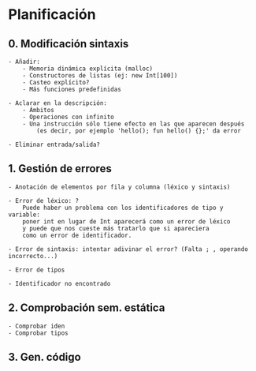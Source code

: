 # Planificación

## 0. Modificación sintaxis
	- Añadir:
		- Memoria dinámica explícita (malloc)
		- Constructores de listas (ej: new Int[100])
		- Casteo explícito?
		- Más funciones predefinidas

	- Aclarar en la descripción:
		- Ámbitos
		- Operaciones con infinito
		- Una instrucción sólo tiene efecto en las que aparecen después
			(es decir, por ejemplo 'hello(); fun hello() {};' da error

	- Eliminar entrada/salida?

## 1. Gestión de errores
	- Anotación de elementos por fila y columna (léxico y sintaxis)

	- Error de léxico: ?
		Puede haber un problema con los identificadores de tipo y variable:
		poner int en lugar de Int aparecerá como un error de léxico
		y puede que nos cueste más tratarlo que si apareciera
		como un error de identificador.

	- Error de sintaxis: intentar adivinar el error? (Falta ; , operando incorrecto...)

	- Error de tipos

	- Identificador no encontrado

## 2. Comprobación sem. estática
	- Comprobar iden
	- Comprobar tipos

## 3. Gen. código
